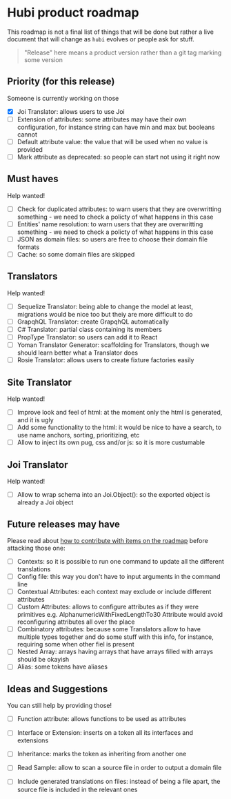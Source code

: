 # Hubi product roadmap

This roadmap is not a final list of things that will be done but rather a live document that will change as `hubi` evolves or people ask for stuff.

> "Release" here means a product version rather than a git tag marking some version

## Priority (for this release)

Someone is currently working on those

- [X] Joi Translator: allows users to use Joi
- [ ] Extension of attributes: some attributes may have their own configuration, for instance string can have min and max but booleans cannot
- [ ] Default attribute value: the value that will be used when no value is provided
- [ ] Mark attribute as deprecated: so people can start not using it right now

## Must haves

Help wanted!

- [ ] Check for duplicated attributes: to warn users that they are overwritting something - we need to check a policty of what happens in this case
- [ ] Entities' name resolution: to warn users that they are overwritting something - we need to check a policty of what happens in this case
- [ ] JSON as domain files: so users are free to choose their domain file formats
- [ ] Cache: so some domain files are skipped

## Translators

Help wanted!

- [ ] Sequelize Translator: being able to change the model at least, migrations would be nice too but theiy are more difficult to do
- [ ] GrapqhQL Translator: create GrapqhQL automatically
- [ ] C# Translator: partial class containing its members
- [ ] PropType Translator: so users can add it to React
- [ ] Yoman Translator Generator: scaffolding for Translators, though we should learn better what a Translator does
- [ ] Rosie Translator: allows users to create fixture factories easily

## Site Translator

Help wanted!

- [ ] Improve look and feel of html: at the moment only the html is generated, and it is ugly
- [ ] Add some functionality to the html: it would be nice to have a search, to use name anchors, sorting, prioritizing, etc
- [ ] Allow to inject its own pug, css and/or js: so it is more custumable

## Joi Translator

Help wanted!

- [ ] Allow to wrap schema into an Joi.Object(): so the exported object is already a Joi object

## Future releases may have

Please read about [how to contribute with items on the roadmap](CONTRIBUTING.md#roadmap-contributions) before attacking those one:

- [ ] Contexts: so it is possible to run one command to update all the different translations
- [ ] Config file: this way you don't have to input arguments in the command line
- [ ] Contextual Attributes: each context may exclude or include different attributes
- [ ] Custom Attributes: allows to configure attributes as if they were primitives e.g. AlphanumericWithFixedLengthTo30 Attribute would avoid reconfiguring attributes all over the place
- [ ] Combinatory attributes: because some Translators allow to have multiple types together and do some stuff with this info, for instance, requiring some when other fiel is present
- [ ] Nested Array: arrays having arrays that have arrays filled with arrays should be okayish
- [ ] Alias: some tokens have aliases

## Ideas and Suggestions

You can still help by providing those!

- [ ] Function attribute: allows functions to be used as attributes
- [ ] Interface or Extension: inserts on a token all its interfaces and extensions
- [ ] Inheritance: marks the token as inheriting from another one
- [ ] Read Sample: allow to scan a source file in order to output a domain file
- [ ] Include generated translations on files: instead of being a file apart, the source file is included in the relevant ones

